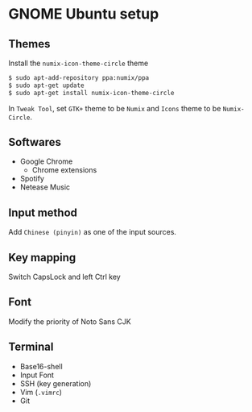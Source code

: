 # GNOME Ubuntu setup

## Themes

Install the `numix-icon-theme-circle` theme

```bash
$ sudo apt-add-repository ppa:numix/ppa
$ sudo apt-get update
$ sudo apt-get install numix-icon-theme-circle
```

In `Tweak Tool`, set `GTK+` theme to be `Numix` and `Icons` theme to be `Numix-Circle`.

## Softwares

- Google Chrome
    - Chrome extensions
- Spotify
- Netease Music

## Input method
    
Add `Chinese (pinyin)` as one of the input sources.

## Key mapping

Switch CapsLock and left Ctrl key

## Font

Modify the priority of Noto Sans CJK

## Terminal

- Base16-shell
- Input Font
- SSH (key generation)
- Vim (`.vimrc`)
- Git
